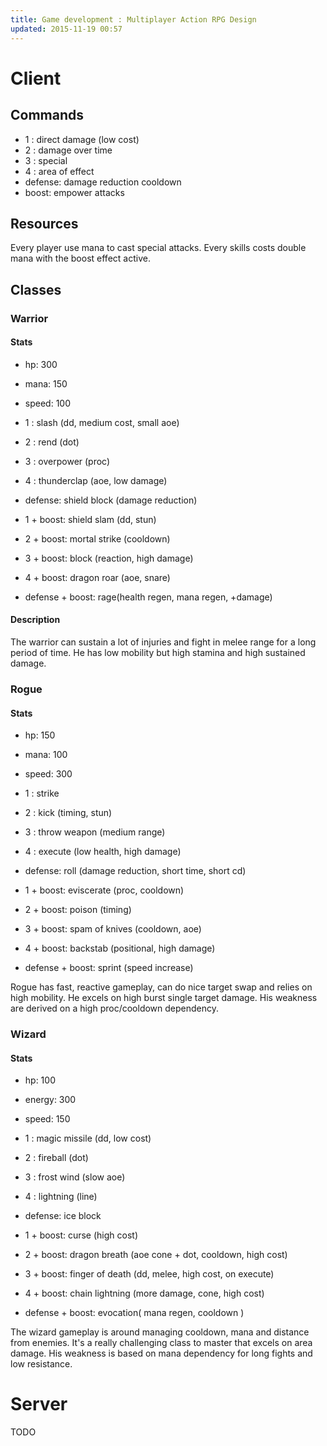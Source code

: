 ```yaml
---
title: Game development : Multiplayer Action RPG Design
updated: 2015-11-19 00:57
---
```


# Client

## Commands

- 1 : direct damage (low cost)
- 2 : damage over time
- 3 : special
- 4 : area of effect
- defense: damage reduction cooldown
- boost: empower attacks

## Resources

Every player use mana to cast special attacks.
Every skills costs double mana with the boost effect active.

## Classes

### Warrior

#### Stats

- hp: 300
- mana: 150
- speed: 100

- 1 : slash (dd, medium cost, small aoe)
- 2 : rend (dot)
- 3 : overpower (proc)
- 4 : thunderclap (aoe, low damage)
- defense: shield block (damage reduction)
- 1 + boost: shield slam (dd, stun)
- 2 + boost: mortal strike (cooldown)
- 3 + boost: block (reaction, high damage)
- 4 + boost: dragon roar (aoe, snare)
- defense + boost: rage(health regen, mana regen, +damage)

#### Description
The warrior can sustain a lot of injuries and fight in melee range for a long period of time.
He has low mobility but high stamina and high sustained damage.

### Rogue

#### Stats

- hp: 150
- mana: 100
- speed: 300

- 1 : strike
- 2 : kick (timing, stun)
- 3 : throw weapon (medium range)
- 4 : execute (low health, high damage)
- defense: roll (damage reduction, short time, short cd)
- 1 + boost: eviscerate (proc, cooldown)
- 2 + boost: poison (timing)
- 3 + boost: spam of knives (cooldown, aoe)
- 4 + boost: backstab (positional, high damage)
- defense + boost: sprint (speed increase)

Rogue has fast, reactive gameplay, can do nice target swap and relies on high mobility.
He excels on high burst single target damage.
His weakness are derived on a high proc/cooldown dependency.

### Wizard

#### Stats

- hp: 100
- energy: 300
- speed: 150

- 1 : magic missile (dd, low cost)
- 2 : fireball (dot)
- 3 : frost wind (slow aoe)
- 4 : lightning (line)
- defense: ice block
- 1 + boost: curse (high cost)
- 2 + boost: dragon breath (aoe cone + dot, cooldown, high cost)
- 3 + boost: finger of death (dd, melee, high cost, on execute)
- 4 + boost: chain lightning (more damage, cone, high cost)
- defense + boost: evocation( mana regen, cooldown )

The wizard gameplay is around managing cooldown, mana and distance from enemies.
It's a really challenging class to master that excels on area damage.
His weakness is based on mana dependency for long fights and low resistance.

# Server

TODO
